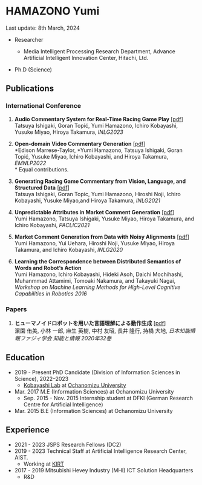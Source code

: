 # HAMAZONO Yumi
Last update: 8th March, 2024
- Researcher
  - Media Intelligent Processing Research Department,  Advance Artificial Intelligent Innovation Center, Hitachi, Ltd.
     
- Ph.D (Science)

## Publications
### International Conference
1. **Audio Commentary System for Real-Time Racing Game Play** \[[pdf](https://aclanthology.org/2023.inlg-demos.4.pdf)\]  
Tatsuya Ishigaki, Goran Topić, Yumi Hamazono, Ichiro Kobayashi, Yusuke Miyao, Hiroya Takamura, *INLG2023*

2. **Open-domain Video Commentary Generation** \[[pdf](https://preview.aclanthology.org/emnlp-22-ingestion/2022.emnlp-main.495.pdf)\]  
\*Edison Marrese-Taylor, \*Yumi Hamazono, Tatsuya Ishigaki, Goran Topić, Yusuke Miyao, Ichiro Kobayashi, and Hiroya Takamura, *EMNLP2022*  
\* Equal contributions.  

3. **Generating Racing Game Commentary from Vision, Language, and Structured Data** \[[pdf](https://aclanthology.org/2021.inlg-1.11.pdf)\]  
Tatsuya Ishigaki, Goran Topic, Yumi Hamazono, Hiroshi Noji, Ichiro Kobayashi, Yusuke Miyao,and Hiroya Takamura, *INLG2021*  

4. **Unpredictable Attributes in Market Comment Generation** \[[pdf](https://aclanthology.org/2021.paclic-1.23.pdf)\]  
Yumi Hamazono, Tatsuya Ishigaki, Yusuke Miyao, Hiroya Takamura, and Ichiro Kobayashi, *PACLIC2021*  

5. **Market Comment Generation from Data with Noisy Alignments** \[[pdf](https://aclanthology.org/2020.inlg-1.21.pdf)\]  
Yumi Hamazono, Yui Uehara,  Hiroshi Noji, Yusuke Miyao, Hiroya Takamura, and Ichiro Kobayashi, *INLG2020*  

6. **Learning the Correspondence between Distributed Semantics of Words and Robot’s Action**  
Yumi Hamazono, Ichiro Kobayashi, Hideki Asoh, Daichi Mochihashi, Muhanmmad Attamimi, Tomoaki Nakamura, and Takayuki Nagai, *Workshop on Machine Learning Methods for High-Level Cognitive Capabilities in Robotics 2016*

### Papers
1. **ヒューマノイドロボットを用いた言語理解による動作生成** \[[pdf](https://www.jstage.jst.go.jp/article/jsoft/32/1/32_632/_pdf/-char/ja)\]  
濵園 侑美, 小林 一郎, 麻生 英樹, 中村 友昭, 長井 隆行, 持橋 大地, *日本知能情報ファジィ学会 知能と情報 2020年32巻*

## Education
- 2019 - Present PhD Candidate (Division of Information Sciences in Science), 2022–2023
  - [Kobayashi Lab](https://www.koba.is.ocha.ac.jp/kobalab/) at [Ochanomizu University](https://www.ocha.ac.jp/)   
- Mar. 2017 M.E (Information Sciences) at Ochanomizu University
  - Sep. 2015 - Nov. 2015 Internship student at DFKI (German Research Centre for Artificial Intelligence)
- Mar. 2015 B.E (Information Sciences) at Ochanomizu University

## Experience
- 2021 - 2023 JSPS Research Fellows (DC2)
- 2019 - 2023 Technical Staff at Artificial Intelligence Research Center, AIST.
  - Working at [KIRT](https://aistairc.github.io/plu/)
- 2017 - 2019 Mitsubishi Hevey Industry (MHI) ICT Solution Headquarters
  - R&D 

